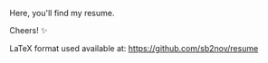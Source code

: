Here, you'll find my resume. 

Cheers! :sparkles:

LaTeX format used available at: https://github.com/sb2nov/resume
